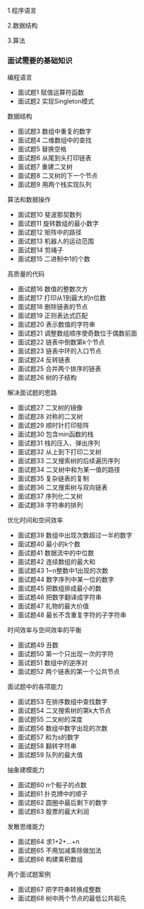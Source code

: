 1.程序语言

2.数据结构

3.算法


### 面试需要的基础知识

编程语言

- 面试题1 赋值运算符函数
- 面试题2 实现Singleton模式

数据结构

- 面试题3 数组中重复的数字
- 面试题4 二维数组中的查找
- 面试题5 替换空格
- 面试题6 从尾到头打印链表
- 面试题7 重建二叉树
- 面试题8 二叉树的下一个节点
- 面试题9 用两个栈实现队列

算法和数据操作

- 面试题10 斐波那契数列
- 面试题11 旋转数组的最小数字
- 面试题12 矩阵中的路径
- 面试题13 机器人的运动范围
- 面试题14 剪绳子
- 面试题15 二进制中1的个数

高质量的代码

- 面试题16 数值的整数次方
- 面试题17 打印从1到最大的n位数
- 面试题18 删除链表的节点
- 面试题19 正则表达式匹配
- 面试题20 表示数值的字符串
- 面试题21 调整数组顺序使奇数位于偶数前面
- 面试题22 链表中倒数第k个节点
- 面试题23 链表中环的入口节点
- 面试题24 反转链表
- 面试题25 合并两个排序的链表
- 面试题26 树的子结构

解决面试题的思路

- 面试题27 二叉树的镜像
- 面试题28 对称的二叉树
- 面试题29 顺时针打印矩阵
- 面试题30 包含min函数的栈
- 面试题31 栈的压入、弹出序列
- 面试题32 从上到下打印二叉树
- 面试题33 二叉搜索树的后续遍历序列
- 面试题34 二叉树中和为某一值的路径
- 面试题35 复杂链表的复制
- 面试题36 二叉搜索树与双向链表
- 面试题37 序列化二叉树
- 面试题38 字符串的排列


优化时间和空间效率

- 面试题39 数组中出现次数超过一半的数字
- 面试题40 最小的k个数
- 面试题41 数据流中的中位数
- 面试题42 连续数组的最大和
- 面试题43 1~n整数中1出现的次数
- 面试题44 数字序列中某一位的数字
- 面试题45 把数组排成最小的数
- 面试题46 把数字翻译成字符串
- 面试题47 礼物的最大价值
- 面试题48 最长不含重复字符的子字符串

时间效率与空间效率的平衡

- 面试题49 丑数
- 面试题50 第一个只出现一次的字符
- 面试题51 数组中的逆序对
- 面试题52 两个链表的第一个公共节点

面试题中的各项能力

- 面试题53 在排序数组中查找数字
- 面试题54 二叉搜索树的第k大节点
- 面试题55 二叉树的深度
- 面试题56 数组中数字出现的次数
- 面试题57 和为s的数字
- 面试题58 翻转字符串
- 面试题59 队列的最大值

抽象建模能力

- 面试题60 n个骰子的点数
- 面试题61 扑克牌中的顺子
- 面试题62 圆圈中最后剩下的数字
- 面试题63 股票的最大利润


发散思维能力 

- 面试题64 求1+2+...+n
- 面试题65 不用加减乘除做加法
- 面试题66 构建乘积数组

两个面试题案例

- 面试题67 把字符串转换成整数
- 面试题68 树中两个节点的最低公共祖先





